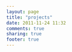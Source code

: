 ```yaml
---
layout: page
title: "projects"
date: 2011-11-24 11:32
comments: true
sharing: true
footer: true
---
```


